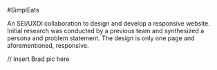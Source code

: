 #SimplEats

An SEI/UXDI collaboration to design and develop a responsive website. Initial research was conducted by a previous team and synthesized a persona and problem statement. The design is only one page and aforementioned, responsive.

// Insert Brad pic here
